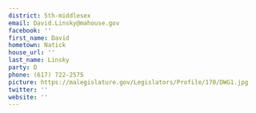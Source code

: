 ```yaml
---
district: 5th-middlesex
email: David.Linsky@mahouse.gov
facebook: ''
first_name: David
hometown: Natick
house_url: ''
last_name: Linsky
party: D
phone: (617) 722-2575
picture: https://malegislature.gov/Legislators/Profile/170/DWG1.jpg
twitter: ''
website: ''
---
```

